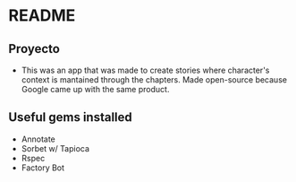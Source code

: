 # README
## Proyecto
* This was an app that was made to create stories where character's context is mantained through the chapters. Made open-source because Google came up with the same product.

## Useful gems installed
* Annotate
* Sorbet w/ Tapioca
* Rspec
* Factory Bot
